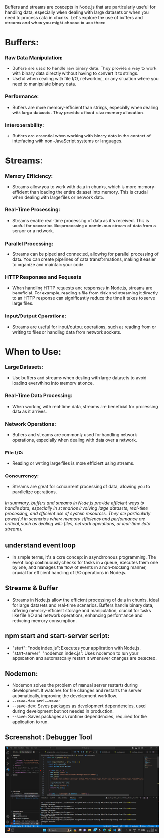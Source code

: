 Buffers and streams are concepts in Node.js that are particularly useful for handling data, especially when dealing with large datasets or when you need to process data in chunks. Let's explore the use of buffers and streams and when you might choose to use them:

# Buffers:
### Raw Data Manipulation:
* Buffers are used to handle raw binary data. They provide a way to work with binary data directly without having to convert it to strings.
* Useful when dealing with file I/O, networking, or any situation where you need to manipulate binary data.

### Performance:
* Buffers are more memory-efficient than strings, especially when dealing with large datasets. They provide a fixed-size memory allocation.

### Interoperability:
* Buffers are essential when working with binary data in the context of interfacing with non-JavaScript systems or languages.

# Streams:
### Memory Efficiency:
* Streams allow you to work with data in chunks, which is more memory-efficient than loading the entire dataset into memory. This is crucial when dealing with large files or network data.

### Real-Time Processing:
* Streams enable real-time processing of data as it's received. This is useful for scenarios like processing a continuous stream of data from a sensor or a network.

### Parallel Processing:
* Streams can be piped and connected, allowing for parallel processing of data. You can create pipelines of data transformations, making it easier to organize and maintain your code.

### HTTP Responses and Requests:
* When handling HTTP requests and responses in Node.js, streams are beneficial. For example, reading a file from disk and streaming it directly to an HTTP response can significantly reduce the time it takes to serve large files.

### Input/Output Operations:
* Streams are useful for input/output operations, such as reading from or writing to files or handling data from network sockets.

# When to Use:
### Large Datasets:
* Use buffers and streams when dealing with large datasets to avoid loading everything into memory at once.

### Real-Time Data Processing:
* When working with real-time data, streams are beneficial for processing data as it arrives.

### Network Operations:
* Buffers and streams are commonly used for handling network operations, especially when dealing with data over a network.

### File I/O:
* Reading or writing large files is more efficient using streams.

### Concurrency:
* Streams are great for concurrent processing of data, allowing you to parallelize operations.

###### In summary, buffers and streams in Node.js provide efficient ways to handle data, especially in scenarios involving large datasets, real-time processing, and efficient use of system resources. They are particularly powerful in scenarios where memory efficiency and performance are critical, such as dealing with files, network operations, or real-time data streams.

## understand event loop
* In simple terms, it's a core concept in asynchronous programming. The event loop continuously checks for tasks in a queue, executes them one by one, and manages the flow of events in a non-blocking manner, crucial for efficient handling of I/O operations in Node.js.

## Streams & Buffer
* Streams in Node.js allow the efficient processing of data in chunks, ideal for large datasets and real-time scenarios. Buffers handle binary data, offering memory-efficient storage and manipulation, crucial for tasks like file I/O and network operations, enhancing performance and reducing memory consumption.

## npm start and start-server script:
* "start": "node index.js": Executes your application with Node.js.
* "start-server": "nodemon index.js": Uses nodemon to run your application and automatically restart it whenever changes are detected.

## Nodemon:
* Nodemon solves the problem of manual server restarts during development. It watches for file changes and restarts the server automatically, improving the development workflow.
* --save-dev and --save:
* --save-dev: Saves packages as development dependencies, used during development but not needed in production.
* --save: Saves packages as runtime dependencies, required for the application to run.

## Screenshot : Debugger Tool
![Alt text](image.png)